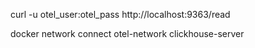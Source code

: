 
curl -u otel_user:otel_pass http://localhost:9363/read

docker network connect otel-network clickhouse-server